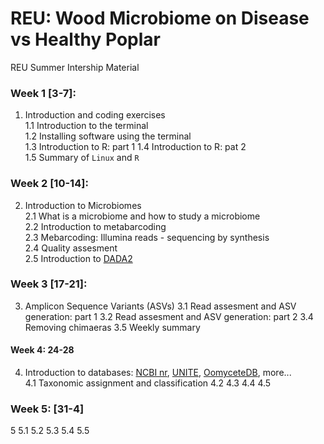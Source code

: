 # REU: Wood Microbiome on Disease vs Healthy Poplar

REU Summer Intership Material 

### Week 1 [3-7]:
1. Introduction and coding exercises \
1.1 Introduction to the terminal \
1.2 Installing software using the terminal \
1.3 Introduction to R: part 1
1.4 Introduction to R: pat 2 \
1.5 Summary of `Linux` and `R`
### Week 2 [10-14]:
2. Introduction to Microbiomes \
2.1 What is a microbiome and how to study a microbiome \
2.2 Introduction to metabarcoding \
2.3 Mebarcoding: Illumina reads - sequencing by synthesis \
2.4 Quality assesment \
2.5 Introduction to [DADA2](https://benjjneb.github.io/dada2/tutorial_1_2.html)
### Week 3 [17-21]:
3. Amplicon Sequence Variants (ASVs)
3.1 Read assesment and ASV generation: part 1
3.2 Read assesment and ASV generation: part 2
3.4 Removing chimaeras
3.5 Weekly summary
#### Week 4: 24-28
4. Introduction to databases: [NCBI nr](https://www.ncbi.nlm.nih.gov/), [UNITE](https://unite.ut.ee/repository.php), [OomyceteDB](http://www.oomycetedb.org/search.html), more...  
4.1 Taxonomic assignment and classification
4.2 
4.3
4.4
4.5
### Week 5: [31-4]
5
5.1
5.2
5.3
5.4
5.5

